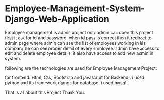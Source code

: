 # Employee-Management-System-Django-Web-Application

Employee management is admin project only admin can open this project first it ask for id and password.
when id pass is correct  then  it redirect to admin page where admin can see the list of employees working in his company
he can see proper detail of every employee.
admin have access to edit and delete employee details.
it also have access to add new admin in system.

following are the technologies are used for Employee Management Project:

for frontend:  Html, Css, Bootstrap and javascript
for Backend :  i used python and its framework django
for database: i used mysql.
 
That is all about this Project
Thank You.  

